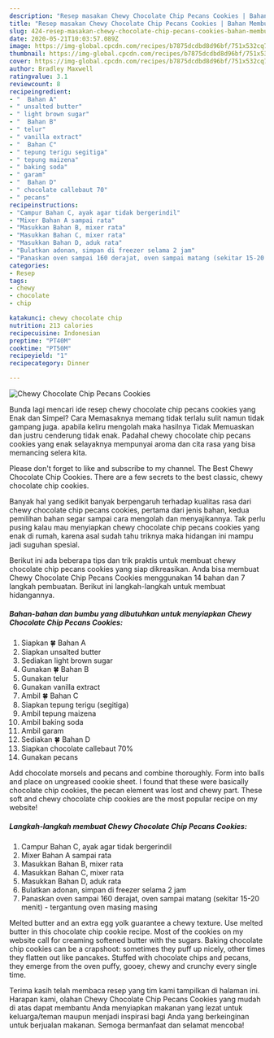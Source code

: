```yaml
---
description: "Resep masakan Chewy Chocolate Chip Pecans Cookies | Bahan Membuat Chewy Chocolate Chip Pecans Cookies Yang Lezat"
title: "Resep masakan Chewy Chocolate Chip Pecans Cookies | Bahan Membuat Chewy Chocolate Chip Pecans Cookies Yang Lezat"
slug: 424-resep-masakan-chewy-chocolate-chip-pecans-cookies-bahan-membuat-chewy-chocolate-chip-pecans-cookies-yang-lezat
date: 2020-05-21T10:03:57.089Z
image: https://img-global.cpcdn.com/recipes/b7875dcdbd8d96bf/751x532cq70/chewy-chocolate-chip-pecans-cookies-foto-resep-utama.jpg
thumbnail: https://img-global.cpcdn.com/recipes/b7875dcdbd8d96bf/751x532cq70/chewy-chocolate-chip-pecans-cookies-foto-resep-utama.jpg
cover: https://img-global.cpcdn.com/recipes/b7875dcdbd8d96bf/751x532cq70/chewy-chocolate-chip-pecans-cookies-foto-resep-utama.jpg
author: Bradley Maxwell
ratingvalue: 3.1
reviewcount: 8
recipeingredient:
- "  Bahan A"
- " unsalted butter"
- " light brown sugar"
- "  Bahan B"
- " telur"
- " vanilla extract"
- "  Bahan C"
- " tepung terigu segitiga"
- " tepung maizena"
- " baking soda"
- " garam"
- "  Bahan D"
- " chocolate callebaut 70"
- " pecans"
recipeinstructions:
- "Campur Bahan C, ayak agar tidak bergerindil"
- "Mixer Bahan A sampai rata"
- "Masukkan Bahan B, mixer rata"
- "Masukkan Bahan C, mixer rata"
- "Masukkan Bahan D, aduk rata"
- "Bulatkan adonan, simpan di freezer selama 2 jam"
- "Panaskan oven sampai 160 derajat, oven sampai matang (sekitar 15-20 menit) - tergantung oven masing masing"
categories:
- Resep
tags:
- chewy
- chocolate
- chip

katakunci: chewy chocolate chip 
nutrition: 213 calories
recipecuisine: Indonesian
preptime: "PT40M"
cooktime: "PT50M"
recipeyield: "1"
recipecategory: Dinner

---
```



![Chewy Chocolate Chip Pecans Cookies](https://img-global.cpcdn.com/recipes/b7875dcdbd8d96bf/751x532cq70/chewy-chocolate-chip-pecans-cookies-foto-resep-utama.jpg)

Bunda lagi mencari ide resep chewy chocolate chip pecans cookies yang Enak dan Simpel? Cara Memasaknya memang tidak terlalu sulit namun tidak gampang juga. apabila keliru mengolah maka hasilnya Tidak Memuaskan dan justru cenderung tidak enak. Padahal chewy chocolate chip pecans cookies yang enak selayaknya mempunyai aroma dan cita rasa yang bisa memancing selera kita.

Please don&#39;t forget to like and subscribe to my channel. The Best Chewy Chocolate Chip Cookies. There are a few secrets to the best classic, chewy chocolate chip cookies.

Banyak hal yang sedikit banyak berpengaruh terhadap kualitas rasa dari chewy chocolate chip pecans cookies, pertama dari jenis bahan, kedua pemilihan bahan segar sampai cara mengolah dan menyajikannya. Tak perlu pusing kalau mau menyiapkan chewy chocolate chip pecans cookies yang enak di rumah, karena asal sudah tahu triknya maka hidangan ini mampu jadi suguhan spesial.


Berikut ini ada beberapa tips dan trik praktis untuk membuat chewy chocolate chip pecans cookies yang siap dikreasikan. Anda bisa membuat Chewy Chocolate Chip Pecans Cookies menggunakan 14 bahan dan 7 langkah pembuatan. Berikut ini langkah-langkah untuk membuat hidangannya.

<!--inarticleads1-->

##### Bahan-bahan dan bumbu yang dibutuhkan untuk menyiapkan Chewy Chocolate Chip Pecans Cookies:

1. Siapkan  🍀 Bahan A
1. Siapkan  unsalted butter
1. Sediakan  light brown sugar
1. Gunakan  🍀 Bahan B
1. Gunakan  telur
1. Gunakan  vanilla extract
1. Ambil  🍀 Bahan C
1. Siapkan  tepung terigu (segitiga)
1. Ambil  tepung maizena
1. Ambil  baking soda
1. Ambil  garam
1. Sediakan  🍀 Bahan D
1. Siapkan  chocolate callebaut 70%
1. Gunakan  pecans


Add chocolate morsels and pecans and combine thoroughly. Form into balls and place on ungreased cookie sheet. I found that these were basically chocolate chip cookies, the pecan element was lost and chewy part. These soft and chewy chocolate chip cookies are the most popular recipe on my website! 

<!--inarticleads2-->

##### Langkah-langkah membuat Chewy Chocolate Chip Pecans Cookies:

1. Campur Bahan C, ayak agar tidak bergerindil
1. Mixer Bahan A sampai rata
1. Masukkan Bahan B, mixer rata
1. Masukkan Bahan C, mixer rata
1. Masukkan Bahan D, aduk rata
1. Bulatkan adonan, simpan di freezer selama 2 jam
1. Panaskan oven sampai 160 derajat, oven sampai matang (sekitar 15-20 menit) - tergantung oven masing masing


Melted butter and an extra egg yolk guarantee a chewy texture. Use melted butter in this chocolate chip cookie recipe. Most of the cookies on my website call for creaming softened butter with the sugars. Baking chocolate chip cookies can be a crapshoot: sometimes they puff up nicely, other times they flatten out like pancakes. Stuffed with chocolate chips and pecans, they emerge from the oven puffy, gooey, chewy and crunchy every single time. 

Terima kasih telah membaca resep yang tim kami tampilkan di halaman ini. Harapan kami, olahan Chewy Chocolate Chip Pecans Cookies yang mudah di atas dapat membantu Anda menyiapkan makanan yang lezat untuk keluarga/teman maupun menjadi inspirasi bagi Anda yang berkeinginan untuk berjualan makanan. Semoga bermanfaat dan selamat mencoba!
